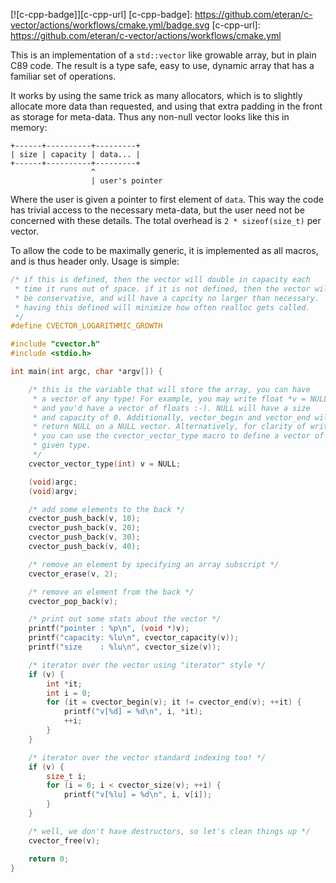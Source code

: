 [![c-cpp-badge]][c-cpp-url]
[c-cpp-badge]: https://github.com/eteran/c-vector/actions/workflows/cmake.yml/badge.svg
[c-cpp-url]: https://github.com/eteran/c-vector/actions/workflows/cmake.yml

This is an implementation of a `std::vector` like growable array, but in plain
C89 code. The result is a type safe, easy to use, dynamic array that has a
familiar set of operations.

It works by using the same trick as many allocators, which is to slightly
allocate more data than requested, and using that extra padding in the front
as storage for meta-data. Thus any non-null vector looks like this in memory:

	+------+----------+---------+
	| size | capacity | data... |
	+------+----------+---------+
	                  ^
	                  | user's pointer

Where the user is given a pointer to first element of `data`. This way the
code has trivial access to the necessary meta-data, but the user need not be
concerned with these details. The total overhead is `2 * sizeof(size_t)` per
vector.

To allow the code to be maximally generic, it is implemented as all macros, and
is thus header only. Usage is simple:
```c
/* if this is defined, then the vector will double in capacity each
 * time it runs out of space. if it is not defined, then the vector will
 * be conservative, and will have a capcity no larger than necessary.
 * having this defined will minimize how often realloc gets called.
 */
#define CVECTOR_LOGARITHMIC_GROWTH

#include "cvector.h"
#include <stdio.h>

int main(int argc, char *argv[]) {

	/* this is the variable that will store the array, you can have
	 * a vector of any type! For example, you may write float *v = NULL,
	 * and you'd have a vector of floats :-). NULL will have a size
	 * and capacity of 0. Additionally, vector_begin and vector_end will
	 * return NULL on a NULL vector. Alternatively, for clarity of writing
	 * you can use the cvector_vector_type macro to define a vector of a
	 * given type.
	 */
	cvector_vector_type(int) v = NULL;

	(void)argc;
	(void)argv;

	/* add some elements to the back */
	cvector_push_back(v, 10);
	cvector_push_back(v, 20);
	cvector_push_back(v, 30);
	cvector_push_back(v, 40);

	/* remove an element by specifying an array subscript */
	cvector_erase(v, 2);

	/* remove an element from the back */
	cvector_pop_back(v);

	/* print out some stats about the vector */
	printf("pointer : %p\n", (void *)v);
	printf("capacity: %lu\n", cvector_capacity(v));
	printf("size    : %lu\n", cvector_size(v));

	/* iterator over the vector using "iterator" style */
	if (v) {
		int *it;
		int i = 0;
		for (it = cvector_begin(v); it != cvector_end(v); ++it) {
			printf("v[%d] = %d\n", i, *it);
			++i;
		}
	}

	/* iterator over the vector standard indexing too! */
	if (v) {
		size_t i;
		for (i = 0; i < cvector_size(v); ++i) {
			printf("v[%lu] = %d\n", i, v[i]);
		}
	}

	/* well, we don't have destructors, so let's clean things up */
	cvector_free(v);

	return 0;
}

```
